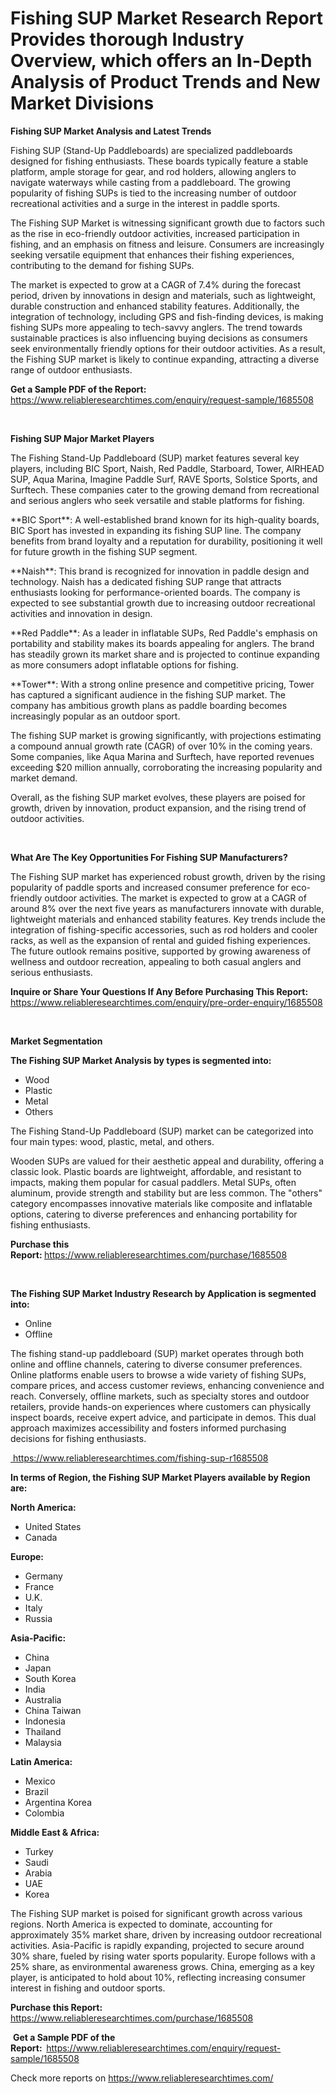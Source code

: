 <p><h1>Fishing SUP Market Research Report Provides thorough Industry Overview, which offers an In-Depth Analysis of Product Trends and New Market Divisions</h1></p><p><strong>Fishing SUP Market Analysis and Latest Trends</strong></p>
<p><p>Fishing SUP (Stand-Up Paddleboards) are specialized paddleboards designed for fishing enthusiasts. These boards typically feature a stable platform, ample storage for gear, and rod holders, allowing anglers to navigate waterways while casting from a paddleboard. The growing popularity of fishing SUPs is tied to the increasing number of outdoor recreational activities and a surge in the interest in paddle sports.</p><p>The Fishing SUP Market is witnessing significant growth due to factors such as the rise in eco-friendly outdoor activities, increased participation in fishing, and an emphasis on fitness and leisure. Consumers are increasingly seeking versatile equipment that enhances their fishing experiences, contributing to the demand for fishing SUPs.</p><p>The market is expected to grow at a CAGR of 7.4% during the forecast period, driven by innovations in design and materials, such as lightweight, durable construction and enhanced stability features. Additionally, the integration of technology, including GPS and fish-finding devices, is making fishing SUPs more appealing to tech-savvy anglers. The trend towards sustainable practices is also influencing buying decisions as consumers seek environmentally friendly options for their outdoor activities. As a result, the Fishing SUP market is likely to continue expanding, attracting a diverse range of outdoor enthusiasts.</p></p>
<p><strong>Get a Sample PDF of the Report:&nbsp;</strong> <a href="https://www.reliableresearchtimes.com/enquiry/request-sample/1685508?utm_campaign=2310&utm_medium=2&utm_source=Github&utm_content=ia&utm_term=07022025&utm_id=fishing-sup">https://www.reliableresearchtimes.com/enquiry/request-sample/1685508</a></p>
<p>&nbsp;</p>
<p><strong>Fishing SUP Major Market Players</strong></p>
<p><p>The Fishing Stand-Up Paddleboard (SUP) market features several key players, including BIC Sport, Naish, Red Paddle, Starboard, Tower, AIRHEAD SUP, Aqua Marina, Imagine Paddle Surf, RAVE Sports, Solstice Sports, and Surftech. These companies cater to the growing demand from recreational and serious anglers who seek versatile and stable platforms for fishing.</p><p>**BIC Sport**: A well-established brand known for its high-quality boards, BIC Sport has invested in expanding its fishing SUP line. The company benefits from brand loyalty and a reputation for durability, positioning it well for future growth in the fishing SUP segment.</p><p>**Naish**: This brand is recognized for innovation in paddle design and technology. Naish has a dedicated fishing SUP range that attracts enthusiasts looking for performance-oriented boards. The company is expected to see substantial growth due to increasing outdoor recreational activities and innovation in design.</p><p>**Red Paddle**: As a leader in inflatable SUPs, Red Paddle's emphasis on portability and stability makes its boards appealing for anglers. The brand has steadily grown its market share and is projected to continue expanding as more consumers adopt inflatable options for fishing.</p><p>**Tower**: With a strong online presence and competitive pricing, Tower has captured a significant audience in the fishing SUP market. The company has ambitious growth plans as paddle boarding becomes increasingly popular as an outdoor sport.</p><p>The fishing SUP market is growing significantly, with projections estimating a compound annual growth rate (CAGR) of over 10% in the coming years. Some companies, like Aqua Marina and Surftech, have reported revenues exceeding $20 million annually, corroborating the increasing popularity and market demand.</p><p>Overall, as the fishing SUP market evolves, these players are poised for growth, driven by innovation, product expansion, and the rising trend of outdoor activities.</p></p>
<p>&nbsp;</p>
<p><strong>What Are The Key Opportunities For Fishing SUP Manufacturers?</strong></p>
<p><p>The Fishing SUP market has experienced robust growth, driven by the rising popularity of paddle sports and increased consumer preference for eco-friendly outdoor activities. The market is expected to grow at a CAGR of around 8% over the next five years as manufacturers innovate with durable, lightweight materials and enhanced stability features. Key trends include the integration of fishing-specific accessories, such as rod holders and cooler racks, as well as the expansion of rental and guided fishing experiences. The future outlook remains positive, supported by growing awareness of wellness and outdoor recreation, appealing to both casual anglers and serious enthusiasts.</p></p>
<p><strong>Inquire or Share Your Questions If Any Before Purchasing This Report:</strong> <a href="https://www.reliableresearchtimes.com/enquiry/pre-order-enquiry/1685508?utm_campaign=2310&utm_medium=2&utm_source=Github&utm_content=ia&utm_term=07022025&utm_id=fishing-sup">https://www.reliableresearchtimes.com/enquiry/pre-order-enquiry/1685508</a></p>
<p>&nbsp;</p>
<p><strong>Market Segmentation</strong></p>
<p><strong>The Fishing SUP Market Analysis by types is segmented into:</strong></p>
<p><ul><li>Wood</li><li>Plastic</li><li>Metal</li><li>Others</li></ul></p>
<p><p>The Fishing Stand-Up Paddleboard (SUP) market can be categorized into four main types: wood, plastic, metal, and others. </p><p>Wooden SUPs are valued for their aesthetic appeal and durability, offering a classic look. Plastic boards are lightweight, affordable, and resistant to impacts, making them popular for casual paddlers. Metal SUPs, often aluminum, provide strength and stability but are less common. The "others" category encompasses innovative materials like composite and inflatable options, catering to diverse preferences and enhancing portability for fishing enthusiasts.</p></p>
<p><strong>Purchase this Report:&nbsp;</strong><a href="https://www.reliableresearchtimes.com/purchase/1685508?utm_campaign=2310&utm_medium=2&utm_source=Github&utm_content=ia&utm_term=07022025&utm_id=fishing-sup">https://www.reliableresearchtimes.com/purchase/1685508</a></p>
<p>&nbsp;</p>
<p><strong>The Fishing SUP Market Industry Research by Application is segmented into:</strong></p>
<p><ul><li>Online</li><li>Offline</li></ul></p>
<p><p>The fishing stand-up paddleboard (SUP) market operates through both online and offline channels, catering to diverse consumer preferences. Online platforms enable users to browse a wide variety of fishing SUPs, compare prices, and access customer reviews, enhancing convenience and reach. Conversely, offline markets, such as specialty stores and outdoor retailers, provide hands-on experiences where customers can physically inspect boards, receive expert advice, and participate in demos. This dual approach maximizes accessibility and fosters informed purchasing decisions for fishing enthusiasts.</p></p>
<p><a href="https://www.reliableresearchtimes.com/fishing-sup-r1685508?utm_campaign=2310&utm_medium=2&utm_source=Github&utm_content=ia&utm_term=07022025&utm_id=fishing-sup">&nbsp;https://www.reliableresearchtimes.com/fishing-sup-r1685508</a></p>
<p><strong>In terms of Region, the Fishing SUP Market Players available by Region are:</strong></p>
<p>
    <p> <strong> North America: </strong>
        <ul>
            <li>United States</li>
            <li>Canada</li>
        </ul>
        </p> 
    <p> <strong> Europe: </strong>
        <ul>
            <li>Germany</li>
            <li>France</li>
            <li>U.K.</li>
            <li>Italy</li>
            <li>Russia</li>
        </ul>
        </p> 
    <p> <strong> Asia-Pacific: </strong>
        <ul>
            <li>China</li>
            <li>Japan</li>
            <li>South Korea</li>
            <li>India</li>
            <li>Australia</li>
            <li>China Taiwan</li>
            <li>Indonesia</li>
            <li>Thailand</li>
            <li>Malaysia</li>
        </ul>
        </p> 
    <p> <strong> Latin America: </strong>
        <ul>
            <li>Mexico</li>
            <li>Brazil</li>
            <li>Argentina Korea</li>
            <li>Colombia</li>
        </ul>
        </p> 
    <p> <strong> Middle East & Africa: </strong>
        <ul>
            <li>Turkey</li>
            <li>Saudi</li>
            <li>Arabia</li>
            <li>UAE</li>
            <li>Korea</li>
        </ul>
    </p>
    </p>
<p><p>The Fishing SUP market is poised for significant growth across various regions. North America is expected to dominate, accounting for approximately 35% market share, driven by increasing outdoor recreational activities. Asia-Pacific is rapidly expanding, projected to secure around 30% share, fueled by rising water sports popularity. Europe follows with a 25% share, as environmental awareness grows. China, emerging as a key player, is anticipated to hold about 10%, reflecting increasing consumer interest in fishing and outdoor sports.</p></p>
<p><strong>Purchase this Report: </strong><a href="https://www.reliableresearchtimes.com/purchase/1685508?utm_campaign=2310&utm_medium=2&utm_source=Github&utm_content=ia&utm_term=07022025&utm_id=fishing-sup">https://www.reliableresearchtimes.com/purchase/1685508</a></p>
<p>&nbsp;<strong>Get a Sample PDF of the Report:&nbsp;&nbsp;</strong><a href="https://www.reliableresearchtimes.com/enquiry/request-sample/1685508?utm_campaign=2310&utm_medium=2&utm_source=Github&utm_content=ia&utm_term=07022025&utm_id=fishing-sup">https://www.reliableresearchtimes.com/enquiry/request-sample/1685508</a></p>
<p><strong></strong></p>
<p>Check more reports on <a href="https://www.reliableresearchtimes.com/?utm_campaign=2310&utm_medium=2&utm_source=Github&utm_content=ia&utm_term=07022025&utm_id=fishing-sup">https://www.reliableresearchtimes.com/</a></p>